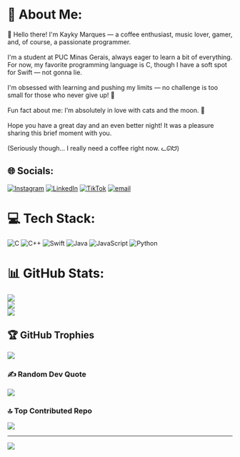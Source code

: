 # 💫 About Me:
👋 Hello there! I'm Kayky Marques — a coffee enthusiast, music lover, gamer, and, of course, a passionate programmer.<br><br>I'm a student at PUC Minas Gerais, always eager to learn a bit of everything. For now, my favorite programming language is C, though I have a soft spot for Swift — not gonna lie.<br><br>I'm obsessed with learning and pushing my limits — no challenge is too small for those who never give up! 🚀<br><br>Fun fact about me: I'm absolutely in love with cats and the moon. 🌙<br><br>Hope you have a great day and an even better night! It was a pleasure sharing this brief moment with you.<br><br>(Seriously though… I really need a coffee right now. ᓚᘏᗢ)


## 🌐 Socials:
[![Instagram](https://img.shields.io/badge/Instagram-%23E4405F.svg?logo=Instagram&logoColor=white)](https://instagram.com/_k.exe_) [![LinkedIn](https://img.shields.io/badge/LinkedIn-%230077B5.svg?logo=linkedin&logoColor=white)](https://linkedin.com/in/https://www.linkedin.com/in/kayky-marques-a916a42b2/) [![TikTok](https://img.shields.io/badge/TikTok-%23000000.svg?logo=TikTok&logoColor=white)](https://tiktok.com/@https://www.linkedin.com/in/kayky-marques-a916a42b2/) [![email](https://img.shields.io/badge/Email-D14836?logo=gmail&logoColor=white)](mailto:kayky.marques076@gmail.com) 

# 💻 Tech Stack:
![C](https://img.shields.io/badge/c-%2300599C.svg?style=for-the-badge&logo=c&logoColor=white) ![C++](https://img.shields.io/badge/c++-%2300599C.svg?style=for-the-badge&logo=c%2B%2B&logoColor=white) ![Swift](https://img.shields.io/badge/swift-F54A2A?style=for-the-badge&logo=swift&logoColor=white) ![Java](https://img.shields.io/badge/java-%23ED8B00.svg?style=for-the-badge&logo=openjdk&logoColor=white) ![JavaScript](https://img.shields.io/badge/javascript-%23323330.svg?style=for-the-badge&logo=javascript&logoColor=%23F7DF1E) ![Python](https://img.shields.io/badge/python-3670A0?style=for-the-badge&logo=python&logoColor=ffdd54)
# 📊 GitHub Stats:
![](https://github-readme-stats.vercel.app/api?username=galaxy76709&theme=dark&hide_border=false&include_all_commits=true&count_private=false)<br/>
![](https://nirzak-streak-stats.vercel.app/?user=galaxy76709&theme=dark&hide_border=false)<br/>
![](https://github-readme-stats.vercel.app/api/top-langs/?username=galaxy76709&theme=dark&hide_border=false&include_all_commits=true&count_private=false&layout=compact)

## 🏆 GitHub Trophies
![](https://github-profile-trophy.vercel.app/?username=galaxy76709&theme=radical&no-frame=false&no-bg=true&margin-w=4)

### ✍️ Random Dev Quote
![](https://quotes-github-readme.vercel.app/api?type=horizontal&theme=dark)

### 🔝 Top Contributed Repo
![](https://github-contributor-stats.vercel.app/api?username=galaxy76709&limit=5&theme=dark&combine_all_yearly_contributions=true)

---
[![](https://visitcount.itsvg.in/api?id=galaxy76709&icon=2&color=9)](https://visitcount.itsvg.in)

<!-- Proudly created with GPRM ( https://gprm.itsvg.in ) -->



